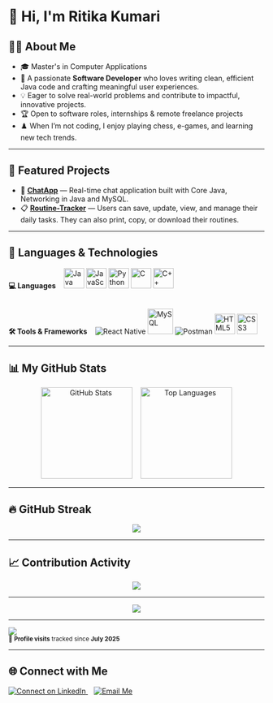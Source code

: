 # 👋 Hi, I'm Ritika Kumari

## 👩‍💻 About Me

- 🎓 Master's in Computer Applications  
- 🌱 A passionate **Software Developer** who loves writing clean, efficient Java code and crafting meaningful user experiences.  
- 💡 Eager to solve real-world problems and contribute to impactful, innovative projects.  
- 🏆 Open to software roles, internships & remote freelance projects
- ♟️ When I’m not coding, I enjoy playing chess, e-games, and learning new tech trends.
---

## 💼 Featured Projects

- 🔗 [**ChatApp**](https://github.com/Cayra19/ChatApp) — Real-time chat application built with Core Java, Networking in Java and MySQL.  
- 📋 [**Routine-Tracker**](https://github.com/developerOfIndia/Routine-Tracker) — Users can save, update, view, and manage their daily tasks. They can also print, copy, or download their routines.

----

## 🚀 Languages & Technologies
<p>
    <strong>💻 Languages</strong> &nbsp;&nbsp;
  <img src="https://cdn.jsdelivr.net/gh/devicons/devicon/icons/java/java-original.svg" width="40" title="Java"/>
  <img src="https://cdn.jsdelivr.net/gh/devicons/devicon/icons/javascript/javascript-original.svg" width="40" title="JavaScript"/>
  <img src="https://cdn.jsdelivr.net/gh/devicons/devicon/icons/python/python-original.svg" width="40" title="Python"/>
  <img src="https://cdn.jsdelivr.net/gh/devicons/devicon/icons/c/c-original.svg" width="40" title="C"/>
  <img src="https://cdn.jsdelivr.net/gh/devicons/devicon/icons/cplusplus/cplusplus-original.svg" width="40" title="C++"/><br/><br/>
</p>
<p>
 <strong>🛠️ Tools & Frameworks</strong> &nbsp;&nbsp;
  <img src="https://img.shields.io/badge/React_Native-20232A?style=flat-square&logo=react&logoColor=61DAFB" title="React Native"/>
  <img src="https://cdn.jsdelivr.net/gh/devicons/devicon/icons/mysql/mysql-original-wordmark.svg" width="50" title="MySQL"/>
  <img src="https://img.shields.io/badge/Postman-FF6C37?style=flat-square&logo=postman&logoColor=white" title="Postman"/>
  <img src="https://cdn.jsdelivr.net/gh/devicons/devicon/icons/html5/html5-original.svg" width="40" title="HTML5"/>
  <img src="https://cdn.jsdelivr.net/gh/devicons/devicon/icons/css3/css3-original.svg" width="40" title="CSS3"/>
</p>


---

## 📊 My GitHub Stats

<p align="center">
  <img src="https://github-readme-stats.vercel.app/api?username=Cayra19&show_icons=true&theme=transparent" alt="GitHub Stats" height="180"/>
  &nbsp;&nbsp;
  <img src="https://github-readme-stats.vercel.app/api/top-langs/?username=Cayra19&layout=compact&theme=transparent" alt="Top Languages" height="180"/>
</p>


---

## 🔥 GitHub Streak

<p align="center">
<img src="https://github-readme-streak-stats.herokuapp.com?user=Cayra19&theme=transparent"/>
</p>

---

## 📈 Contribution Activity

<p align="center">
  <img src="https://github-readme-activity-graph.vercel.app/graph?username=Cayra19&theme=github-compact"/>
</p>

---

<p align="center">
  <img src="https://github-profile-trophy.vercel.app/?username=Cayra19&theme=flat&no-bg=true&margin-w=10&row=1"/>
</p>

---

<p align="left">
  <img src="https://komarev.com/ghpvc/?username=Cayra19&label=Profile%20views&color=0e75b6&style=flat"/>
  <br>
  <sub>👀 <strong>Profile visits</strong> tracked since <strong>July 2025</strong></sub>
</p>

---

## 🌐 Connect with Me

<p align="left">
  <a href="https://www.linkedin.com/in/ritika-kumari19/" target="_blank">
    <img src="https://img.icons8.com/fluent/48/000000/linkedin.png" title="Connect on LinkedIn"/>
  </a>
  &nbsp;&nbsp;
  <a href="mailto:ritika1905kumari@gmail.com?subject=Feedback&body=Message" target="_blank">
    <img src="https://img.icons8.com/color/48/000000/gmail--v1.png" title="Email Me"/>
  </a>
</p>
